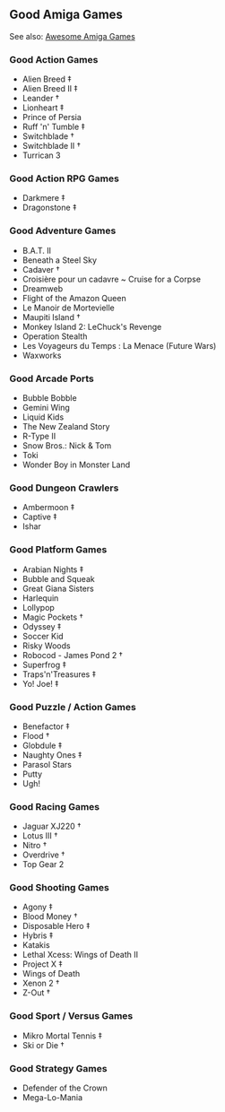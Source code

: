 ## Good Amiga Games

See also: [Awesome Amiga Games](./README.md#awesome-amiga-games)

### Good Action Games

- Alien Breed ‡
- Alien Breed II ‡
- Leander †
- Lionheart ‡
- Prince of Persia
- Ruff 'n' Tumble ‡
- Switchblade †
- Switchblade II †
- Turrican 3

### Good Action RPG Games

- Darkmere ‡
- Dragonstone ‡

### Good Adventure Games

- B.A.T. II
- Beneath a Steel Sky
- Cadaver †
- Croisière pour un cadavre ~ Cruise for a Corpse
- Dreamweb
- Flight of the Amazon Queen
- Le Manoir de Mortevielle
- Maupiti Island †
- Monkey Island 2: LeChuck's Revenge
- Operation Stealth
- Les Voyageurs du Temps : La Menace (Future Wars)
- Waxworks

### Good Arcade Ports

- Bubble Bobble
- Gemini Wing
- Liquid Kids
- The New Zealand Story
- R-Type II
- Snow Bros.: Nick & Tom
- Toki
- Wonder Boy in Monster Land

### Good Dungeon Crawlers

- Ambermoon ‡
- Captive ‡
- Ishar

### Good Platform Games

- Arabian Nights ‡
- Bubble and Squeak
- Great Giana Sisters
- Harlequin
- Lollypop
- Magic Pockets †
- Odyssey ‡
- Soccer Kid
- Risky Woods
- Robocod - James Pond 2 †
- Superfrog ‡
- Traps'n'Treasures ‡
- Yo! Joe! ‡

### Good Puzzle / Action Games

- Benefactor ‡
- Flood †
- Globdule ‡
- Naughty Ones ‡
- Parasol Stars
- Putty
- Ugh!

### Good Racing Games

- Jaguar XJ220 †
- Lotus III †
- Nitro †
- Overdrive †
- Top Gear 2

### Good Shooting Games

- Agony ‡
- Blood Money †
- Disposable Hero ‡
- Hybris ‡
- Katakis
- Lethal Xcess: Wings of Death II
- Project X ‡
- Wings of Death
- Xenon 2 †
- Z-Out †

### Good Sport / Versus Games

- Mikro Mortal Tennis ‡
- Ski or Die †

### Good Strategy Games

- Defender of the Crown
- Mega-Lo-Mania
